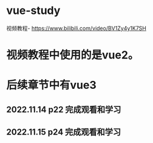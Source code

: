 # vue-study
视频教程-
      https://www.bilibili.com/video/BV1Zy4y1K7SH
# 视频教程中使用的是vue2。

# 后续章节中有vue3 


## 2022.11.14 p22 完成观看和学习
## 2022.11.15 p24 完成观看和学习
